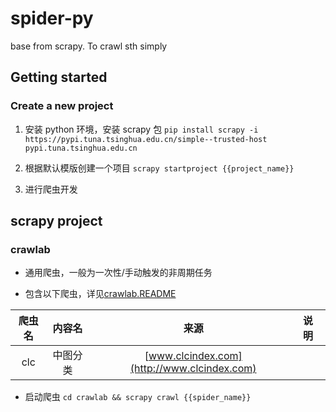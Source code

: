 # spider-py

base from scrapy. To crawl sth simply

## Getting started

### Create a new project

1. 安装 python 环境，安装 scrapy 包
   ```pip install scrapy -i https://pypi.tuna.tsinghua.edu.cn/simple--trusted-host pypi.tuna.tsinghua.edu.cn```

2. 根据默认模版创建一个项目
   ```scrapy startproject {{project_name}}```

3. 进行爬虫开发

## scrapy project

### crawlab

* 通用爬虫，一般为一次性/手动触发的非周期任务
  
* 包含以下爬虫，详见[crawlab.README](./crawlab/README.md)

| 爬虫名 | 内容名   | 来源                                        | 说明 |
| :----: | :------: | :-----------------------------------------: | :--- |
| clc    | 中图分类 | [www.clcindex.com](http://www.clcindex.com) |      |
  
* 启动爬虫
  ```cd crawlab && scrapy crawl {{spider_name}}```
  